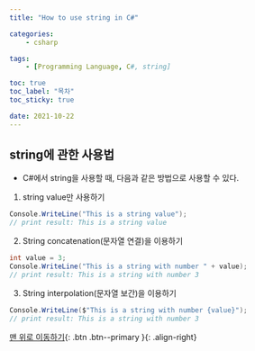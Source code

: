 ```yaml
---
title: "How to use string in C#"

categories:
    - csharp

tags:
    - [Programming Language, C#, string]

toc: true
toc_label: "목차"
toc_sticky: true

date: 2021-10-22
---
```


## string에 관한 사용법
- C#에서 string을 사용할 때, 다음과 같은 방법으로 사용할 수 있다.
1. string value만 사용하기
```c#
Console.WriteLine("This is a string value");
// print result: This is a string value
```
2. String concatenation(문자열 연결)을 이용하기
```c#
int value = 3;
Console.WriteLine("This is a string with number " + value);
// print result: This is a string with number 3
```
3. String interpolation(문자열 보간)을 이용하기
```c#
Console.WriteLine($"This is a string with number {value}");
// print result: This is a string with number 3
```




[맨 위로 이동하기](#){: .btn .btn--primary }{: .align-right}